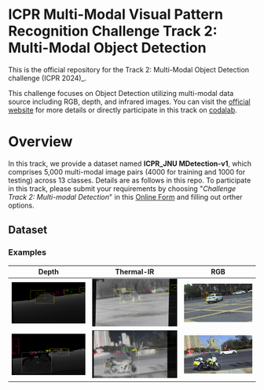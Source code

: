 # ICPR Multi-Modal Visual Pattern Recognition Challenge Track 2: Multi-Modal Object Detection

This is the official repository for the Track 2: Multi-Modal Object Detection challenge (ICPR 2024)_.

This challenge focuses on Object Detection utilizing multi-modal data source including RGB, depth, and infrared images. You can visit the [official website](https://prci-lab.github.io/mmpr-workshop-icpr20242) for more details or directly participate in this track on [codalab]().

# Overview

In this track, we provide a dataset named **ICPR_JNU MDetection-v1**, which comprises 5,000 multi-modal image pairs (4000 for training and 1000 for testing) across 13 classes. Details are as follows in this repo. To participate in this track, please submit your requirements by choosing "_Challenge Track 2: Multi-modal Detection_" in this [Online Form](https://docs.google.com/forms/d/e/1FAIpQLSeJGZTYW-JS0-IJKnWgYGnE0EgdXnoL7Yi0xc-F9Z6XU1X4Zg/viewform) and filling out orther options.

## Dataset

### Examples

| Depth | Thermal-IR | RGB |
|:-----------:|:----------------:|:---------:|
| ![Depth Output](pics/depth1.png) | ![IR Output](pics/tir1.png) | ![RGB Output](pics/rgb1.png) |
| ![Depth Output](pics/depth2.png) | ![IR Output](pics/tir2.png) | ![RGB Output](pics/rgb2.png) |
